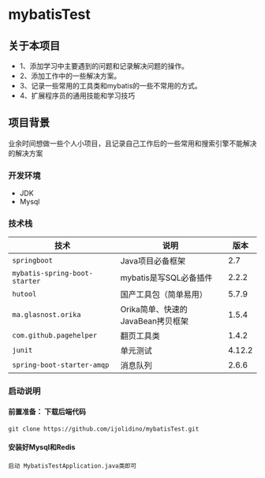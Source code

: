 # mybatisTest
## 关于本项目
- 1、添加学习中主要遇到的问题和记录解决问题的操作。
- 2、添加工作中的一些解决方案。
- 3、记录一些常用的工具类和mybatis的一些不常用的方式。
- 4、扩展程序员的通用技能和学习技巧
## 项目背景
业余时间想做一些个人小项目，且记录自己工作后的一些常用和搜索引擎不能解决的解决方案
### 开发环境

- JDK
- Mysql
### 技术栈

| 技术             | 说明                      | 版本     |
|----------------|-------------------------|--------|
| `springboot`   | Java项目必备框架              | 2.7    |
| `mybatis-spring-boot-starter`| mybatis是写SQL必备插件        | 2.2.2  |
| `hutool`       | 国产工具包（简单易用）             | 5.7.9  |
| `ma.glasnost.orika`      | Orika简单、快速的JavaBean拷贝框架 | 1.5.4  |
| `com.github.pagehelper`        | 翻页工具类                   | 1.4.2  |
| `junit`        | 单元测试                    | 4.12.2 |
| `spring-boot-starter-amqp`        | 消息队列         | 2.6.6  |


### 启动说明

#### 前置准备： 下载后端代码

```
git clone https://github.com/ijolidino/mybatisTest.git
```
#### 安装好Mysql和Redis

```agsl
启动 MybatisTestApplication.java类即可
```
